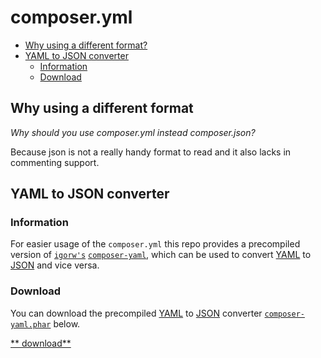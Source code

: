 # composer.yml
* [Why using a different format?](#why-using-a-different-format)
* [YAML to JSON converter](#yaml-to-json-converter)
  * [Information](#information)
  * [Download](#download)

## Why using a different format
_Why should you use composer.yml instead composer.json?_

Because json is not a really handy format to read and it also lacks in commenting support.
 
## YAML to JSON converter

### Information
For easier usage of the `composer.yml` this repo provides a precompiled version of [`igorw's`][link_igorw] [`composer-yaml`][link_composer-yaml], which can be used to convert [YAML][link_yaml] to [JSON][link_json] and vice versa. 

### Download
You can download the precompiled [YAML][link_yaml] to [JSON][link_json] converter [`composer-yaml.phar`][link_download] below.

[** download**][link_download]


[link_igorw]:         https://github.com/igorw
[link_composer-yaml]: https://github.com/igorw/composer-yaml
[link_download]:      dist/composer-yaml.phar?raw=true
[link_json]:          https://en.wikipedia.org/wiki/JSON
[link_yaml]:          https://en.wikipedia.org/wiki/YAML
[link_composer_json]: https://getcomposer.org/doc/04-schema.md
